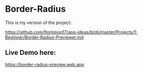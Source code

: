 # Border-Radius
This is my version of the project:

https://github.com/florinpop17/app-ideas/blob/master/Projects/1-Beginner/Border-Radius-Previewer.md

## Live Demo here: 
https://border-radius-preview.web.app

